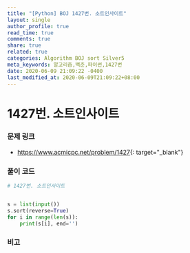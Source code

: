 ```yaml
---
title: "[Python] BOJ 1427번. 소트인사이트"
layout: single
author_profile: true
read_time: true
comments: true
share: true
related: true
categories: Algorithm BOJ sort Silver5
meta_keywords: 알고리즘,백준,파이썬,1427번
date: 2020-06-09 21:09:22 -0400
last_modified_at: 2020-06-09T21:09:22+08:00
---
```


# 1427번. 소트인사이트

### 문제 링크
- <https://www.acmicpc.net/problem/1427>{: target="\_blank"}

### 풀이 코드

```python
# 1427번. 소트인사이트


s = list(input())
s.sort(reverse=True)
for i in range(len(s)):
    print(s[i], end='')
```

### 비고